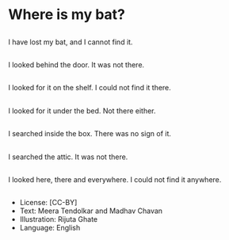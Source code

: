 # Where is my bat?

##
I have lost my bat, and I
cannot find it.

##
I looked behind the
door. It was not there.

##
I looked for it on the
shelf. I could not find it
there.

##
I looked for it under the
bed. Not there either.

##
I searched inside the
box. There was no sign
of it.

##
I searched the attic.
It was not there.

##
I looked here, there and
everywhere.
I could not find it
anywhere.

##

##
* License: [CC-BY]
* Text: Meera Tendolkar and Madhav Chavan
* Illustration: Rijuta Ghate
* Language: English
